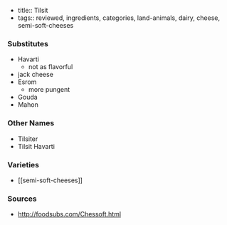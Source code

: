 - title:: Tilsit
- tags:: reviewed, ingredients, categories, land-animals, dairy, cheese, semi-soft-cheeses
### Substitutes
- Havarti
	- not as flavorful
- jack cheese
- Esrom
	- more pungent
- Gouda
- Mahon

### Other Names
* Tilsiter
* Tilsit Havarti

### Varieties
* [[semi-soft-cheeses]]

### Sources
* http://foodsubs.com/Chessoft.html
